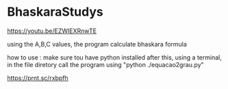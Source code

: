# BhaskaraStudys
https://youtu.be/EZWIEXRnwTE


using the A,B,C values, the program calculate bhaskara formula

how to use :
make sure tou have python installed
after this, using a terminal, in the file diretory call the program using "python ./equacao2grau.py"

https://prnt.sc/rxbpfh
